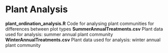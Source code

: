 # Plant Analysis

**plant_ordination_analysis.R** Code for analysing plant communities for differences between plot types
**SummerAnnualTreatments.csv** Plant data used for analysis: summer annual plant community
**WinterAnnualTreatments.csv** Plant data used for analysis: winter annual plant community
